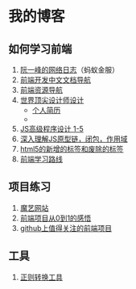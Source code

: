 # 我的博客

## 如何学习前端

1. [阮一峰的网络日志](http://www.ruanyifeng.com/blog/javascript/)（蚂蚁金服）
0. [前端开发中文文档导航](http://cndevdocs.com/)
0. [前端资源导航](https://nav.phpfamily.org/)
0. [世界顶尖设计师设计](https://dribbble.com/)
    + [个人简历](https://dribbble.com/search?q=resume)
    + 
0. [JS高级程序设计 1-5](http://www.cnblogs.com/zxx1997/p/6896635.html)
0. [深入理解JS原型链，闭包，作用域](http://www.cnblogs.com/wangfupeng1988/p/4001284.html)
0. [html5的新增的标签和废除的标签](http://www.cnblogs.com/mzwhj/archive/2013/02/18/2916393.html)
0. [前端学习路线](http://www.html5dw.com/post/5046)
## 项目练习

1. [魔艺网站](http://www.uemo.net/)
0. [前端项目从0到1的感悟](http://www.cnblogs.com/liliangel/p/6732507.html)
0. [github上值得关注的前端项目](https://segmentfault.com/a/1190000002804472)

## 工具
1. [正则转换工具](https://regexper.com/#%5Cd*)
